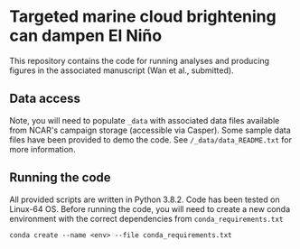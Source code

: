 # Targeted marine cloud brightening can dampen El Niño
This repository contains the code for running analyses and producing figures in the associated manuscript (Wan et al., submitted).

## Data access
Note, you will need to populate `_data` with associated data files available from NCAR's campaign storage (accessible via Casper). Some sample data files have been provided to demo the code. See `/_data/data_README.txt` for more information.

## Running the code
All provided scripts are written in Python 3.8.2. Code has been tested on Linux-64 OS. Before running the code, you will need to create a new conda environment with the correct dependencies from `conda_requirements.txt`
```
conda create --name <env> --file conda_requirements.txt
```


